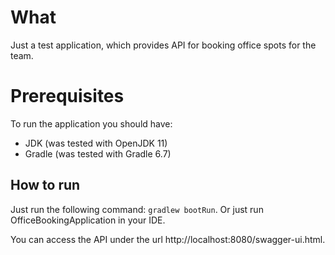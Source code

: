 # What
Just a test application, which provides API for booking office spots for the team.

# Prerequisites
To run the application you should have:
- JDK (was tested with OpenJDK 11)
- Gradle (was tested with Gradle 6.7)

## How to run
Just run the following command: 
`gradlew bootRun`.
Or just run OfficeBookingApplication in your IDE.

You can access the API under the url http://localhost:8080/swagger-ui.html.
